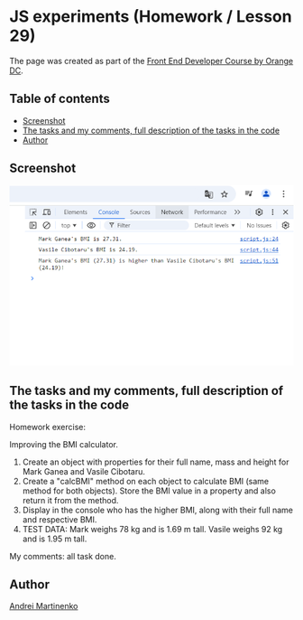 # JS experiments (Homework / Lesson 29)

The page was created as part of the [Front End Developer Course by Orange DC](https://digitalcenter.orange.md/).

## Table of contents
- [Screenshot](#screenshot)
- [The tasks and my comments, full description of the tasks in the code](#the-tasks-and-my-comments-full-description-of-the-tasks-in-the-code)
- [Author](#author)

## Screenshot

![](./image/screenshot.png)

## The tasks and my comments, full description of the tasks in the code

Homework exercise:

Improving the BMI calculator.
1. Create an object with properties for their full name, mass and height for Mark Ganea and Vasile Cibotaru.
2. Create a "calcBMI" method on each object to calculate BMI (same method for both objects). 
   Store the BMI value in a property and also return it from the method.
3. Display in the console who has the higher BMI, along with their full name and respective BMI. 
4. TEST DATA: Mark weighs 78 kg and is 1.69 m tall. Vasile weighs 92 kg and is 1.95 m tall.
    
My comments: all task done. 

## Author

[Andrei Martinenko](https://github.com/AxinitM)
